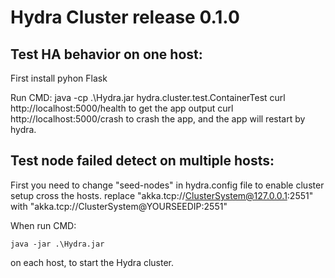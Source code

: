 # Hydra Cluster release 0.1.0


## Test HA behavior on one host:
First install pyhon Flask

Run CMD:
	java -cp .\Hydra.jar hydra.cluster.test.ContainerTest
curl http://localhost:5000/health to get the app output
curl http://localhost:5000/crash to crash the app, and the app will restart by hydra.


## Test node failed detect on multiple hosts:

First you need to change "seed-nodes" in hydra.config file to enable cluster setup
cross the hosts.
   replace "akka.tcp://ClusterSystem@127.0.0.1:2551" with 
   "akka.tcp://ClusterSystem@YOURSEEDIP:2551"

When run CMD:

	java -jar .\Hydra.jar  

on each host, to start the Hydra cluster.






